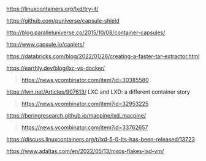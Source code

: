 https://linuxcontainers.org/lxd/try-it/

https://github.com/puniverse/capsule-shield

http://blog.paralleluniverse.co/2015/10/08/container-capsules/

http://www.capsule.io/caplets/

https://databricks.com/blog/2022/01/26/creating-a-faster-tar-extractor.html

https://earthly.dev/blog/lxc-vs-docker/
> https://news.ycombinator.com/item?id=30385580

https://lwn.net/Articles/907613/ LXC and LXD: a different container story
> https://news.ycombinator.com/item?id=32953225

https://beringresearch.github.io/macpine/lxd_macpine/
> https://news.ycombinator.com/item?id=33762657

https://discuss.linuxcontainers.org/t/lxd-5-0-lts-has-been-released/13723

https://www.adaltas.com/en/2022/05/13/nixos-flakes-lxd-vm/